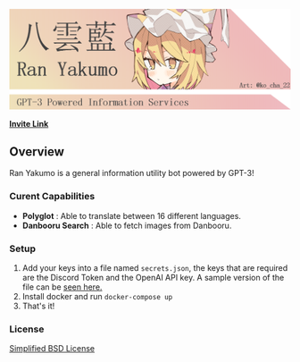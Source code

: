 ![logo](banner.png)

[**Invite Link**](https://discord.com/api/oauth2/authorize?client_id=822511630419755079&permissions=0&scope=bot)

## Overview
Ran Yakumo is a general information utility bot powered by GPT-3!

### Curent Capabilities
- **Polyglot** : Able to translate between 16 different languages.
- **Danbooru Search** : Able to fetch images from Danbooru.

### Setup
1. Add your keys into a file named ``secrets.json``, the keys that are required are the Discord Token and the OpenAI API key. A sample version of the file can be [seen here.](sample_secrets.json)
2. Install docker and run ``docker-compose up``
3. That's it!

### License
[Simplified BSD License](LICENSE)
